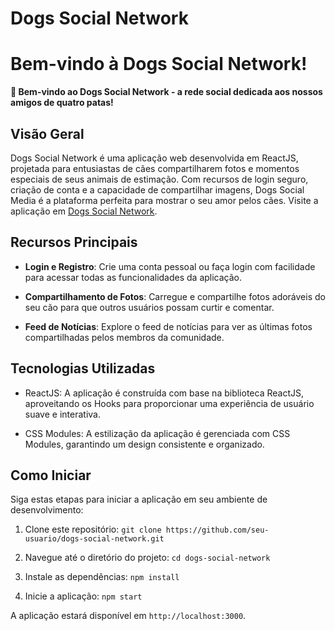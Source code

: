 # Dogs Social Network

# Bem-vindo à Dogs Social Network!

**:dog: Bem-vindo ao Dogs Social Network - a rede social dedicada aos nossos amigos de quatro patas!**

## Visão Geral

Dogs Social Network é uma aplicação web desenvolvida em ReactJS, projetada para entusiastas de cães compartilharem fotos e momentos especiais de seus animais de estimação. Com recursos de login seguro, criação de conta e a capacidade de compartilhar imagens, Dogs Social Media é a plataforma perfeita para mostrar o seu amor pelos cães. Visite a aplicação em [Dogs Social Network](https://dogs-social-network-five.vercel.app/).

## Recursos Principais

- **Login e Registro**: Crie uma conta pessoal ou faça login com facilidade para acessar todas as funcionalidades da aplicação.

- **Compartilhamento de Fotos**: Carregue e compartilhe fotos adoráveis do seu cão para que outros usuários possam curtir e comentar.

- **Feed de Notícias**: Explore o feed de notícias para ver as últimas fotos compartilhadas pelos membros da comunidade.

## Tecnologias Utilizadas

- ReactJS: A aplicação é construída com base na biblioteca ReactJS, aproveitando os Hooks para proporcionar uma experiência de usuário suave e interativa.

- CSS Modules: A estilização da aplicação é gerenciada com CSS Modules, garantindo um design consistente e organizado.

## Como Iniciar

Siga estas etapas para iniciar a aplicação em seu ambiente de desenvolvimento:

1. Clone este repositório: `git clone https://github.com/seu-usuario/dogs-social-network.git`

2. Navegue até o diretório do projeto: `cd dogs-social-network`

3. Instale as dependências: `npm install`

4. Inicie a aplicação: `npm start`

A aplicação estará disponível em `http://localhost:3000`.

